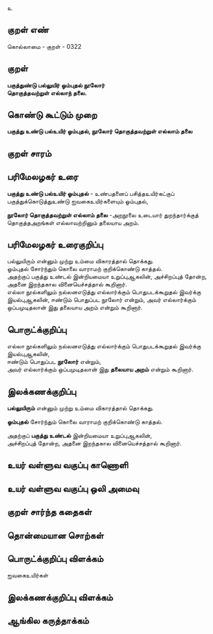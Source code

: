உ

## குறள் எண் 

கொல்லாமை - குறள் - 0322  

## குறள் 

**பகுத்துண்டு பல்லுயிர் ஓம்புதல் நூலோர்  
தொகுத்தவற்றுள் எல்லாந் தலை.**

## கொண்டு கூட்டும் முறை

**பகுத்து உண்டு பல்உயிர் ஓம்புதல், நூலோர் தொகுத்தவற்றுள் எல்லாம் தலை** 

## குறள் சாரம் 


## பரிமேலழகர் உரை

**பகுத்து உண்டு பல்உயிர் ஓம்புதல்** - உண்பதனைப் பசித்தஉயிர்கட்குப் பகுத்துக்கொடுத்துஉண்டு ஐவகைஉயிர்களையும் ஓம்புதல்,   

**நூலோர் தொகுத்தவற்றுள் எல்லாம் தலை** -அறநூலை உடையார் துறந்தார்க்குத் தொகுத்தஅறங்கள் எல்லாவற்றினும் தலையாய அறம். 

## பரிமேலழகர் உரைகுறிப்பு   

பல்லுயிரும் என்னும் முற்று உம்மை விகாரத்தால் தொக்கது.   
ஓம்புதல் சோர்ந்தும் கொலை வாராமற் குறிக்கொண்டு காத்தல்.   
அதற்குப் பகுத்து உண்டல் இன்றியமையா உறுப்புஆகலின், அச்சிறப்புத் தோன்ற, அதனை இறந்தகால வினையெச்சத்தால் கூறினார்.  
எல்லா நூல்களிலும் நல்லனஎடுத்து எல்லார்க்கும் பொதுபடக்கூறுதல் இவர்க்கு இயல்புஆகலின், ஈண்டும் பொதுப்பட நூலோர் என்றும், அவர் எல்லார்க்கும் ஒப்பமுடிதலான் இது தலையாய அறம் என்றும் கூறினார்.    

## பொருட்க்குறிப்பு 

எல்லா நூல்களிலும் நல்லனஎடுத்து எல்லார்க்கும் பொதுபடக்கூறுதல் இவர்க்கு இயல்புஆகலின்,   
ஈண்டும் பொதுப்பட **நூலோர்** என்றும்,   
அவர் எல்லார்க்கும் ஒப்பமுடிதலான் இது **தலையாய அறம்** என்றும் கூறினார்.    

## இலக்கணக்குறிப்பு  

**பல்லுயிரும்** என்னும் முற்று உம்மை விகாரத்தால் தொக்கது.   


**ஓம்புதல்** சோர்ந்தும் கொலை வாராமற் குறிக்கொண்டு காத்தல்.   

அதற்குப் **பகுத்து உண்டல்** இன்றியமையா உறுப்புஆகலின்,   
அச்சிறப்புத் தோன்ற, அதனை இறந்தகால வினையெச்சத்தால் கூறினார். 

## உயர் வள்ளுவ வகுப்பு காணொளி


## உயர் வள்ளுவ வகுப்பு ஒலி அமைவு 

 
## குறள் சார்ந்த கதைகள் 


## தொன்மையான சொற்கள்


## பொருட்க்குறிப்பு விளக்கம்

ஐவகைஉயிர்கள்  

## இலக்கணக்குறிப்பு விளக்கம்


## ஆங்கில கருத்தாக்கம் 


